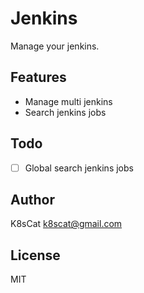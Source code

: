# Jenkins

Manage your jenkins.

## Features

- Manage multi jenkins
- Search jenkins jobs

## Todo

- [ ] Global search jenkins jobs

## Author

K8sCat <k8scat@gmail.com>

## License

MIT
